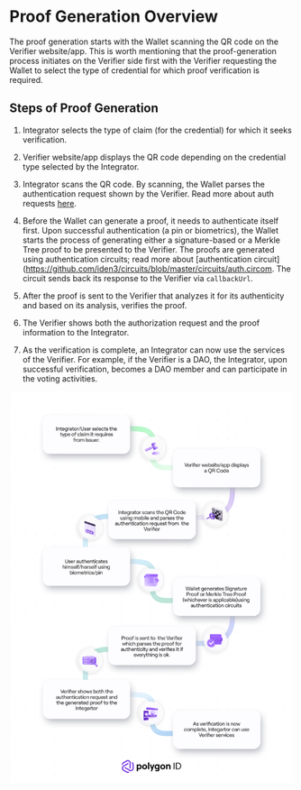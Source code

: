 # Proof Generation Overview
 
The proof generation starts with the Wallet scanning the QR code on the Verifier website/app. This is worth mentioning that the proof-generation process initiates on the Verifier side first with the Verifier requesting the Wallet to select the type of credential for which proof verification is required.
 
## Steps of Proof Generation
 
1. Integrator selects the type of claim (for the credential) for which it seeks verification.
 
2. Verifier website/app displays the QR code depending on the credential type selected by the Integrator.
 
3. Integrator scans the QR code. By scanning, the Wallet parses the authentication request shown by the Verifier. Read more about auth requests [here](../iden3comm/auth-requests.md#type-of-authorization-requests).
 
 
4. Before the Wallet can generate a proof, it needs to authenticate itself first. Upon successful authentication (a pin or biometrics), the Wallet starts the process of generating either a signature-based or a Merkle Tree proof to be presented to the Verifier. The proofs are generated using authentication circuits; read more about [authentication circuit](https://github.com/iden3/circuits/blob/master/circuits/auth.circom. The circuit sends back its response to the Verifier via `callbackUrl`. 
 
6. After the proof is sent to the Verifier that analyzes it for its authenticity and based on its analysis, verifies the proof.
 
7. The Verifier shows both the authorization request and the proof information to the Integrator.
 
8. As the verification is complete, an Integrator can now use the services of the Verifier. For example, if the Verifier is a DAO, the Integrator, upon successful verification, becomes a DAO member and can participate in the voting activities. 
 

 <div align="center">
<img src= "../../../../imgs/proof-generation.png" align="center" width="500"/>
</div>


